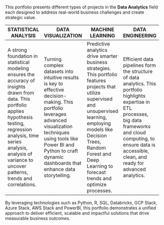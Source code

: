 This portfolio presents different types of projects in the **Data Analytics** field each designed to address real-world business challenges and create strategic value. 

| STATISTICAL ANALYSIS  | DATA VISUALIZATION | MACHINE LEARNING  | DATA ENGINEERING |
| --------------------  | ------------------ | ----------------- | ---------------- |
| A strong foundation in statistical modeling ensures the accuracy of insights drawn from data. This portfolio applies hypothesis testing, regression analysis, time series analysis, analysis of variance to uncover patterns, trends and correlations.  | Turning complex datasets into intuitive results is key to effective decision-making. This portfolio leverages advanced visualization techniques using tools like Power BI and Python to craft dynamic dashboards that enhance data storytelling. | Predictive analytics drive smarter business strategies. This portfolio features projects that utilize supervised and unsupervised learning, employing models like Decision Trees, Random Forest and Deep Learning to forecast trends and optimize processes. | Efficient data pipelines form the structure of data analytics. This portfolio highlights expertise in ETL processes, big data frameworks and cloud computing, to ensure data is accessible, clean, and ready for advanced analytics. |

By leveraging technologies such as Python, R, SQL, Databricks, GCP Stack, Azure Stack, AWS Stack and PowerBI, this portfolio demonstrates a unified approach to deliver efficient, scalable and impactful solutions that drive measurable business outcomes.
